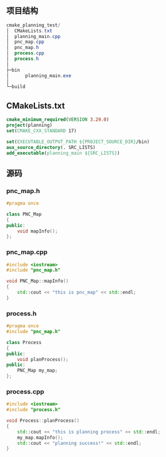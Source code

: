 ## 项目结构

```powershell
cmake_planning_test/
│  CMakeLists.txt
│  planning_main.cpp
│  pnc_map.cpp
│  pnc_map.h
│  process.cpp
│  process.h
│
├─bin
│      planning_main.exe
│
└─build
```

## CMakeLists.txt

```cmake
cmake_minimum_required(VERSION 3.29.0)
project(planning)
set(CMAKE_CXX_STANDARD 17)

set(EXECUTABLE_OUTPUT_PATH ${PROJECT_SOURCE_DIR}/bin)
aux_source_directory(. SRC_LISTS)
add_executable(planning_main ${SRC_LISTS})
```

## 源码

### pnc_map.h

```c++
#pragma once

class PNC_Map
{
public:
    void mapInfo();
};
```

### pnc_map.cpp

```c++
#include <iostream>
#include "pnc_map.h"

void PNC_Map::mapInfo()
{
    std::cout << "this is pnc_map" << std::endl;
}
```

### process.h

```c++
#pragma once
#include "pnc_map.h"

class Process
{
public:
    void planProcess();
public:
    PNC_Map my_map;
};
```

### process.cpp

```c++
#include <iostream>
#include "process.h"

void Process::planProcess()
{
    std::cout << "this is planning process" << std::endl;
    my_map.mapInfo();
    std::cout << "planning success!" << std::endl;
}
```

